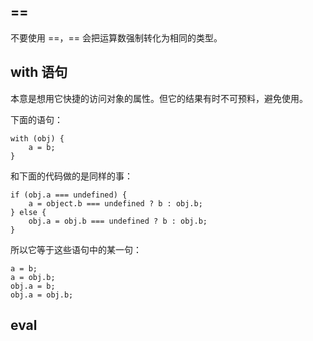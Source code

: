 ## ==

不要使用 ==，== 会把运算数强制转化为相同的类型。

## with 语句

本意是想用它快捷的访问对象的属性。但它的结果有时不可预料，避免使用。

下面的语句：

    with (obj) {
        a = b;
    }

和下面的代码做的是同样的事：

    if (obj.a === undefined) {
        a = object.b === undefined ? b : obj.b;
    } else {
        obj.a = obj.b === undefined ? b : obj.b;
    }

所以它等于这些语句中的某一句：

    a = b;
    a = obj.b;
    obj.a = b;
    obj.a = obj.b;

## eval